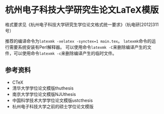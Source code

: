 # 杭州电子科技大学研究生论文LaTeX模版

格式要求见《杭州电子科技大学研究生学位论文格式统一要求》（杭电研[2012]311号）

推荐的编译命令为`latexmk -xelatex -synctex=1 main.tex`。
`latexmk`命令的运行需要系统安装有Perl解释器。
可以使用命令`latexmk -C`来删除编译产生的文件，可以使用命令`latexmk -c`来删除编译产生的临时文件。


## 参考资料

- CTeX
- 清华大学学位论文模版thuthesis
- 南京大学学位论文模版NJUthesis
- 中国科学技术大学学位论文模版ustcthesis
- 杭州电子科技大学之前的硕士学位论文模版